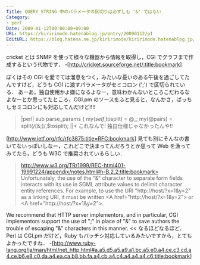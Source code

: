 ```yaml
---
Title: QUERY_STRING 中のパラメータの区切りは必ずしも '&' ではない
Category:
- perl
Date: 2009-01-12T00:00:00+09:00
URL: https://kiririmode.hatenablog.jp/entry/20090112/p1
EditURL: https://blog.hatena.ne.jp/kiririmode/kiririmode.hatenablog.jp/atom/entry/8454420450078213601
---
```



cricket とは SNMP を使って様々な機器から情報を取得し，CGI でグラフまで作成するという代物です．
-[http://cricket.sourceforge.net/:title:bookmark]

ぼくはその CGI を愛でては溜息をつく，みたいな憂いのある午後を過ごしてたんですけど，どうも CGI に渡すパラメータがセミコロン (';') で区切られている．
あーあ，独自使用かよ嫌になるよなー，意味わかんないところこだわるなよなーとか思ってたところ，CGI.pm のソースをふと見ると，なんかさ，ばっちしセミコロンにも対応してんだけど!!!!

>|perl|
sub parse_params {
    my($self,$tosplit) = @_;
    my(@pairs) = split(/[&;]/,$tosplit);
||<
これなんで! 独自仕様じゃなかったんや!!

[http://www.ietf.org/rfc/rfc3875:title=RFC:bookmark] 見ても別にそんなの書いてないっぽいしなー，これどこで決まってんだろうとか思って Web を漁ってみてたら，どうも W3C で推奨されているらしい．
>http://www.w3.org/TR/1999/REC-html401-19991224/appendix/notes.html#h-B.2.2:title:bookmark>
Unfortunately, the use of the "&" character to separate form fields interacts with its use in SGML attribute values to delimit character entity references. For example, to use the URI "http://host/?x=1&y=2" as a linking URI, it must be written &lt;A href="http://host/?x=1&#38;y=2"&gt; or &lt;A href="http://host/?x=1&amp;y=2"&gt;.

We recommend that HTTP server implementors, and in particular, CGI implementors support the use of ";" in place of "&" to save authors the trouble of escaping "&" characters in this manner.
<<
なるほどなるほど．
Perl は CGI.pm だけど，Ruby もバッチシ対応しているみたいですから，とてもよかったですね．
-[http://www.ruby-lang.org/ja/man/html/net_http.html#a.a5.d5.a5.a9.a1.bc.a5.e0.a4.ce.c3.cd.a4.ce.b6.e8.c0.da.a4.ea.ca.b8.bb.fa.a4.cb.a4.c4.a4.a4.a4.c6:title:bookmark]
